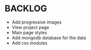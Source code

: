 # BACKLOG

* Add progressive images
* View project page
* Main page styles
* Add mongodb database for the data
* Add css modules
